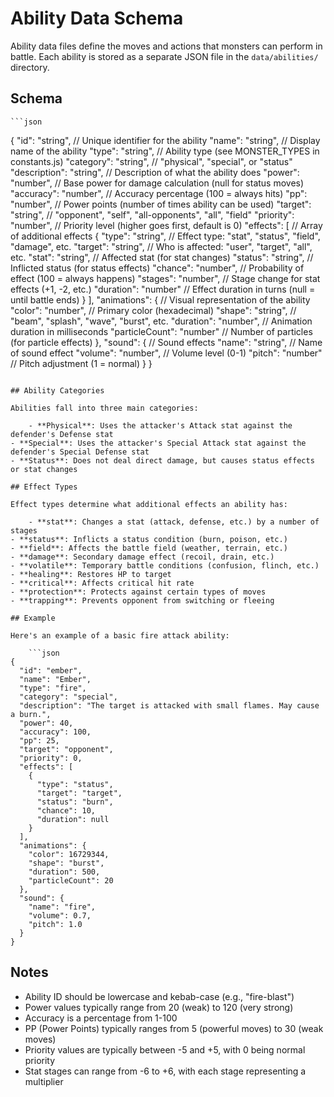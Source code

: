 # Ability Data Schema

Ability data files define the moves and actions that monsters can perform in battle. Each ability is stored as a separate JSON file in the `data/abilities/` directory.

## Schema

    ```json
{
  "id": "string",               // Unique identifier for the ability
  "name": "string",             // Display name of the ability
  "type": "string",             // Ability type (see MONSTER_TYPES in constants.js)
  "category": "string",         // "physical", "special", or "status"
  "description": "string",      // Description of what the ability does
  "power": "number",            // Base power for damage calculation (null for status moves)
  "accuracy": "number",         // Accuracy percentage (100 = always hits)
  "pp": "number",               // Power points (number of times ability can be used)
  "target": "string",           // "opponent", "self", "all-opponents", "all", "field"
  "priority": "number",         // Priority level (higher goes first, default is 0)
  "effects": [                  // Array of additional effects
    {
      "type": "string",         // Effect type: "stat", "status", "field", "damage", etc.
      "target": "string",       // Who is affected: "user", "target", "all", etc.
      "stat": "string",         // Affected stat (for stat changes)
      "status": "string",       // Inflicted status (for status effects)
      "chance": "number",       // Probability of effect (100 = always happens)
      "stages": "number",       // Stage change for stat effects (+1, -2, etc.)
      "duration": "number"      // Effect duration in turns (null = until battle ends)
    }
  ],
  "animations": {               // Visual representation of the ability
    "color": "number",          // Primary color (hexadecimal)
    "shape": "string",          // "beam", "splash", "wave", "burst", etc.
    "duration": "number",       // Animation duration in milliseconds
    "particleCount": "number"   // Number of particles (for particle effects)
  },
  "sound": {                    // Sound effects
    "name": "string",           // Name of sound effect
    "volume": "number",         // Volume level (0-1)
    "pitch": "number"           // Pitch adjustment (1 = normal)
  }
}
```

## Ability Categories

Abilities fall into three main categories:

    - **Physical**: Uses the attacker's Attack stat against the defender's Defense stat
- **Special**: Uses the attacker's Special Attack stat against the defender's Special Defense stat
- **Status**: Does not deal direct damage, but causes status effects or stat changes

## Effect Types

Effect types determine what additional effects an ability has:

    - **stat**: Changes a stat (attack, defense, etc.) by a number of stages
- **status**: Inflicts a status condition (burn, poison, etc.)
- **field**: Affects the battle field (weather, terrain, etc.)
- **damage**: Secondary damage effect (recoil, drain, etc.)
- **volatile**: Temporary battle conditions (confusion, flinch, etc.)
- **healing**: Restores HP to target
- **critical**: Affects critical hit rate
- **protection**: Protects against certain types of moves
- **trapping**: Prevents opponent from switching or fleeing

## Example

Here's an example of a basic fire attack ability:

    ```json
{
  "id": "ember",
  "name": "Ember",
  "type": "fire",
  "category": "special",
  "description": "The target is attacked with small flames. May cause a burn.",
  "power": 40,
  "accuracy": 100,
  "pp": 25,
  "target": "opponent",
  "priority": 0,
  "effects": [
    {
      "type": "status",
      "target": "target",
      "status": "burn",
      "chance": 10,
      "duration": null
    }
  ],
  "animations": {
    "color": 16729344,
    "shape": "burst",
    "duration": 500,
    "particleCount": 20
  },
  "sound": {
    "name": "fire",
    "volume": 0.7,
    "pitch": 1.0
  }
}
```

## Notes

- Ability ID should be lowercase and kebab-case (e.g., "fire-blast")
- Power values typically range from 20 (weak) to 120 (very strong)
- Accuracy is a percentage from 1-100
- PP (Power Points) typically ranges from 5 (powerful moves) to 30 (weak moves)
- Priority values are typically between -5 and +5, with 0 being normal priority
- Stat stages can range from -6 to +6, with each stage representing a multiplier